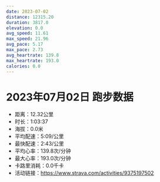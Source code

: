 ```yaml
---
date: 2023-07-02
distance: 12315.20
duration: 3817.0
elevation: 0.0
avg_speed: 11.61
max_speed: 21.96
avg_pace: 5.17
max_pace: 2.73
avg_heartrate: 139.8
max_heartrate: 193.0
calories: 0.0
---
```


# 2023年07月02日 跑步数据

- 距离：12.32公里
- 时长：1:03:37
- 海拔：0.0米
- 平均配速：5:09/公里
- 最快配速：2:43/公里
- 平均心率：139.8次/分钟
- 最大心率：193.0次/分钟
- 卡路里消耗：0.0千卡
- 活动链接：https://www.strava.com/activities/9375197502
